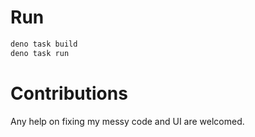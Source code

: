 # Run
```sh
deno task build
deno task run
```

# Contributions
Any help on fixing my messy code and UI are welcomed.